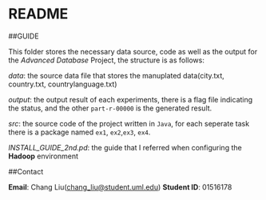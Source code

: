 README
===

##GUIDE

This folder stores the necessary data source, code as well as the output for the *Advanced Database* Project, the structure is as follows:

*data*: the source data file that stores the manuplated data(city.txt, country.txt, countrylanguage.txt)

*output*: the output result of each experiments, there is a flag file indicating the status, and the other `part-r-00000` is the generated result.

*src*: the source code of the project written in `Java`, for each seperate task there is a package named `ex1`, `ex2`,`ex3`, `ex4`.

*INSTALL_GUIDE_2nd.pd*: the guide that I referred when configuring the **Hadoop** environment

##Contact

**Email**: Chang Liu(chang_liu@student.uml.edu)
**Student ID**: 01516178
